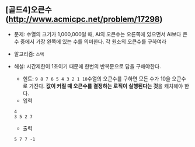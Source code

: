 ## [골드4]오큰수(http://www.acmicpc.net/problem/17298)

- 문제: 수열의 크기가 1,000,000일 때, Ai의 오큰수는 오른쪽에 있으면서 Ai보다 큰 수 중에서 가장 왼쪽에 있는 수를 의미한다. 각 원소의 오큰수를 구하여라

* 알고리즘: `스택`

* 해설: 시간제한이 1초이기 때문에 한번의 반복문으로 답을 구해야한다.
  - 힌트: `9 8 7 6 5 4 3 2 1 10`수열의 오큰수를 구하면 모든 수가 10을 오큰수로 가진다. **값이 커질 때 오큰수를 결정하는 로직이 실행된다는 것**을 캐치해야 한다.
  - 입력
  ```
  4
  3 5 2 7
  ```
  - 출력
  ```
  5 7 7 -1
  ```

<br>
